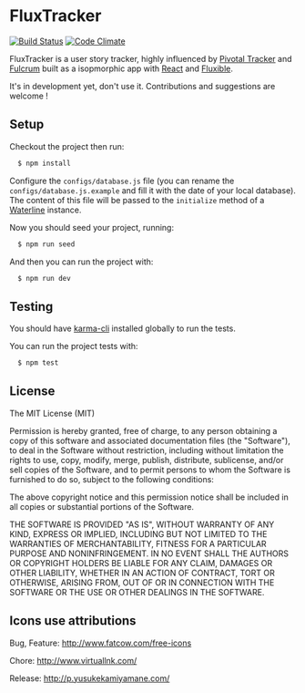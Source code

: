 # FluxTracker

[![Build Status](https://travis-ci.org/talyssonoc/flux-tracker.svg?branch=master)](https://travis-ci.org/talyssonoc/flux-tracker) [![Code Climate](https://codeclimate.com/github/talyssonoc/flux-tracker/badges/gpa.svg)](https://codeclimate.com/github/talyssonoc/flux-tracker)

FluxTracker is a user story tracker, highly influenced by [Pivotal Tracker](https://www.pivotaltracker.com/) and [Fulcrum](https://github.com/fulcrum-agile/fulcrum) built as a isopmorphic app with [React](http://facebook.github.io/react/) and [Fluxible](http://fluxible.io/).

It's in development yet, don't use it. Contributions and suggestions are welcome !

## Setup

Checkout the project then  run:

```sh
  $ npm install
```

Configure the `configs/database.js` file (you can rename the `configs/database.js.example` and fill it with the date of your local database). The content of this file will be passed to the `initialize` method of a [Waterline](https://github.com/balderdashy/waterline-docs/blob/master/introduction/getting-started.md) instance.

Now you should seed your project, running:

```sh
  $ npm run seed
```

And then you can run the project with:

```sh
  $ npm run dev
```

## Testing

You should have [karma-cli](https://www.npmjs.com/package/karma-cli) installed globally to run the tests.

You can run the project tests with:

```sh
  $ npm test
```

## License

The MIT License (MIT)

Permission is hereby granted, free of charge, to any person obtaining a copy
of this software and associated documentation files (the "Software"), to deal
in the Software without restriction, including without limitation the rights
to use, copy, modify, merge, publish, distribute, sublicense, and/or sell
copies of the Software, and to permit persons to whom the Software is
furnished to do so, subject to the following conditions:

The above copyright notice and this permission notice shall be included in
all copies or substantial portions of the Software.

THE SOFTWARE IS PROVIDED "AS IS", WITHOUT WARRANTY OF ANY KIND, EXPRESS OR
IMPLIED, INCLUDING BUT NOT LIMITED TO THE WARRANTIES OF MERCHANTABILITY,
FITNESS FOR A PARTICULAR PURPOSE AND NONINFRINGEMENT. IN NO EVENT SHALL THE
AUTHORS OR COPYRIGHT HOLDERS BE LIABLE FOR ANY CLAIM, DAMAGES OR OTHER
LIABILITY, WHETHER IN AN ACTION OF CONTRACT, TORT OR OTHERWISE, ARISING FROM,
OUT OF OR IN CONNECTION WITH THE SOFTWARE OR THE USE OR OTHER DEALINGS IN
THE SOFTWARE.

## Icons use attributions

Bug, Feature: http://www.fatcow.com/free-icons

Chore: http://www.virtuallnk.com/

Release: http://p.yusukekamiyamane.com/
